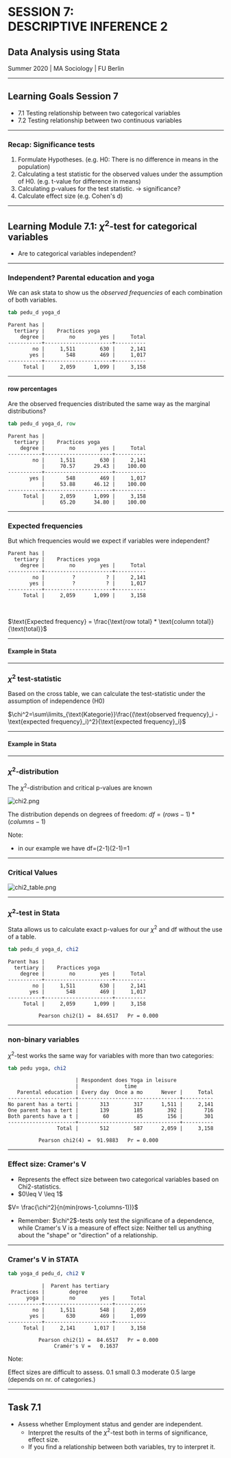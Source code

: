 <!-- .slide: data-background="#7dce82ff" -->

# SESSION 7: <br> DESCRIPTIVE INFERENCE&nbsp;2
## Data Analysis using Stata
Summer 2020 | MA Sociology | FU Berlin

----

## Learning Goals Session 7

- <!-- .element class="fragment" -->7.1 Testing relationship between two categorical variables
- <!-- .element class="fragment" -->7.2 Testing relationship between two continuous variables

---

### Recap: Significance tests

1. <!-- .element class="fragment" -->Formulate Hypotheses. (e.g. H0: There is no difference in means in the population)
2. <!-- .element class="fragment" -->Calculating a test statistic for the observed values under the assumption of H0. (e.g. t-value for difference in means)
3. <!-- .element class="fragment" -->Calculating p-values for the test statistic. → significance?
4. <!-- .element class="fragment" -->Calculate effect size (e.g. Cohen's d)

---

## Learning Module 7.1: $\chi^2$-test for categorical variables

- <!-- .element class="fragment" -->Are to categorical variables independent?

---

### Independent? Parental education and yoga

We can ask stata to show us the *observed frequencies* of each combination of both variables.

```stata
tab pedu_d yoga_d
```
<!-- .element class="fragment" -->
```
Parent has |
  tertiary |    Practices yoga
    degree |        no        yes |     Total
-----------+----------------------+----------
        no |     1,511        630 |     2,141 
       yes |       548        469 |     1,017 
-----------+----------------------+----------
     Total |     2,059      1,099 |     3,158 
```
<!-- .element class="fragment" -->

----

#### row percentages

Are the observed frequencies distributed the same way as the marginal distributions? <!-- .element class="fragment" -->

```stata
tab pedu_d yoga_d, row
```
<!-- .element class="fragment" -->
```
Parent has |
  tertiary |    Practices yoga
    degree |        no        yes |     Total
-----------+----------------------+----------
        no |     1,511        630 |     2,141 
           |     70.57      29.43 |    100.00 
-----------+----------------------+----------
       yes |       548        469 |     1,017 
           |     53.88      46.12 |    100.00 
-----------+----------------------+----------
     Total |     2,059      1,099 |     3,158 
           |     65.20      34.80 |    100.00 
```
<!-- .element class="fragment" -->

---

### Expected frequencies

But which frequencies would we expect if variables were independent?<!-- .element class="fragment" -->

```
Parent has |
  tertiary |    Practices yoga
    degree |        no        yes |     Total
-----------+----------------------+----------
        no |         ?          ? |     2,141 
       yes |         ?          ? |     1,017 
-----------+----------------------+----------
     Total |     2,059      1,099 |     3,158 
```
<!-- .element class="fragment" -->

<br>

$\text{Expected frequency} = \frac{\text{row total} * \text{column total}}{\text{total}}$ <!-- .element style="text-align:center" class="fragment" -->

---

#### Example in Stata

---

### $\chi^2$ test-statistic

Based on the cross table, we can calculate the test-statistic under the assumption of independence (H0) <!-- .element class="fragment" -->

$\chi^2=\sum\limits_{\text{Kategorie}}\frac{(\text{observed frequency}_i - \text{expected frequency}_i)^2}{\text{expected frequency}_i}$ <!-- .element style="text-align:center" class="fragment" -->

---

#### Example in Stata

---


### $\chi^2$-distribution

The $\chi^2$-distribution and critical p-values are known <!-- .element class="fragment" -->


![chi2.png](img/chi2.png)<!-- .element class="fragment" -->

The distribution depends on degrees of freedom: 
$df=(rows -1)*(columns -1)$<!-- .element class="fragment" --> 

Note:

- in our example we have df=(2-1)(2-1)=1

---

### Critical Values


![chi2_table.png](img/chi2_table.png)



---

### $\chi^2$-test in Stata

Stata allows us to calculate exact p-values for our $\chi^2$ and df without the use of a table.
<!-- .element class="fragment" -->

```stata
tab pedu_d yoga_d, chi2
```
<!-- .element class="fragment" -->
```
Parent has |
  tertiary |    Practices yoga
    degree |        no        yes |     Total
-----------+----------------------+----------
        no |     1,511        630 |     2,141 
       yes |       548        469 |     1,017 
-----------+----------------------+----------
     Total |     2,059      1,099 |     3,158 

          Pearson chi2(1) =  84.6517   Pr = 0.000
```
<!-- .element class="fragment" -->

---

### non-binary variables

$\chi^2$-test works the same way for variables with more than two categories:<!-- .element class="fragment" -->

```stata
tab pedu yoga, chi2
```
<!-- .element class="fragment" -->

```
                      | Respondent does Yoga in leisure
                      |               time
   Parental education | Every day  Once a mo      Never |     Total
----------------------+---------------------------------+----------
No parent has a terti |       313        317      1,511 |     2,141 
One parent has a tert |       139        185        392 |       716 
Both parents have a t |        60         85        156 |       301 
----------------------+---------------------------------+----------
                Total |       512        587      2,059 |     3,158 

          Pearson chi2(4) =  91.9883   Pr = 0.000
```
<!-- .element class="fragment" -->

---

### Effect size: Cramer's V

- <!-- .element class="fragment" -->Represents the effect size between two categorical variables based on Chi2-statistics.
- <!-- .element class="fragment" -->$0\leq V \leq 1$

$V= \frac{\chi^2}{n(min(rows-1,columns-1))}$ <!-- .element style="text-align:center" class="fragment" -->

- <!-- .element class="fragment" -->Remember: $\chi^2$-tests only test the significane of a dependence, while Cramer's V is a measure of effect size: Neither tell us anything about the "shape" or "direction" of a relationship. 

---

### Cramer's V in STATA

```stata
tab yoga_d pedu_d, chi2 V
```
<!-- .element class="fragment" -->
```
           |  Parent has tertiary
 Practices |        degree
      yoga |        no        yes |     Total
-----------+----------------------+----------
        no |     1,511        548 |     2,059 
       yes |       630        469 |     1,099 
-----------+----------------------+----------
     Total |     2,141      1,017 |     3,158 
     
          Pearson chi2(1) =  84.6517   Pr = 0.000
               Cramér's V =   0.1637
```
<!-- .element class="fragment" -->

Note:

Effect sizes are difficult to assess. 0.1 small 0.3 moderate 0.5 large (depends on nr. of categories.)

---

## Task 7.1

- Assess whether Employment status and gender are independent.
    - Interpret the results of the $\chi^2$-test both in terms of significance, effect size.
    - If you find a relationship between both variables, try to interpret it.